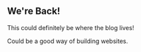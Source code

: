 We're Back!
--------------
This could definitely be where the blog lives!

Could be a good way of building websites.
